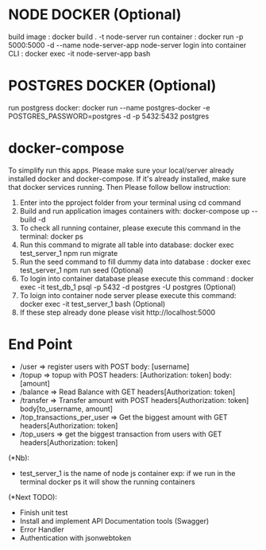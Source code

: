 NODE DOCKER (Optional)
=============
build image : docker build . -t node-server
run container : docker run -p 5000:5000 -d --name node-server-app node-server
login into container CLI : docker exec -it node-server-app bash

POSTGRES DOCKER (Optional)
============
run postgress docker: docker run --name postgres-docker -e POSTGRES_PASSWORD=postgres -d -p 5432:5432 postgres


docker-compose
================
To simplify run this apps. Please make sure your local/server already installed docker and docker-compose.
If it's already installed, make sure that docker services running. Then Please follow bellow instruction:
1. Enter into the pproject folder from your terminal using cd command 
2. Build and run application images containers with: docker-compose up --build -d
3. To check all running container, please execute this command in the terminal: docker ps 
4. Run this command to migrate all table into database: docker exec test_server_1 npm run migrate
5. Run the seed command to fill dummy data into database : docker exec test_server_1 npm run seed (Optional) 
6. To login into container database please execute this command :  docker exec -it test_db_1 psql -p 5432 -d postgres -U postgres (Optional) 
7. To loign into container node server please execute this command: docker exec -it test_server_1 bash (Optional) 
8. If these step already done please visit http://localhost:5000

End Point
================
- /user => register users with POST body: [username]
- /topup => topup with POST headers: [Authorization: token] body: [amount]
- /balance => Read Balance with GET headers[Authorization: token]
- /transfer => Transfer amount with POST headers[Authorization: token] body[to_username, amount]
- /top_transactions_per_user => Get the biggest amount with GET headers[Authorization: token]
- /top_users => get the biggest transaction from users with GET headers[Authorization: token]

(*Nb):
- test_server_1 is the name of node js container exp: if we run in the terminal docker ps it will show the running containers 

(*Next TODO):
- Finish unit test
- Install and implement API Documentation tools (Swagger)
- Error Handler
- Authentication with jsonwebtoken